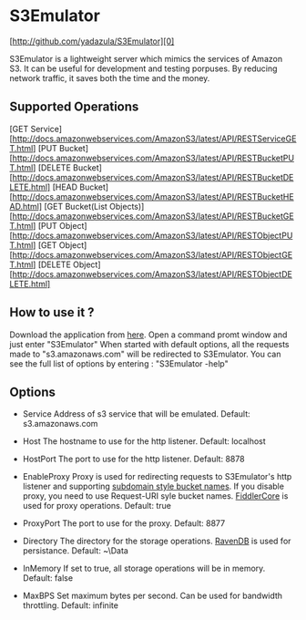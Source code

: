 S3Emulator
==============
[http://github.com/yadazula/S3Emulator][0]  

S3Emulator is a lightweight server which mimics the services of Amazon S3. It can be useful for development and testing porpuses. 
By reducing network traffic, it saves both the time and the money.

Supported Operations
--------------------
[GET Service][http://docs.amazonwebservices.com/AmazonS3/latest/API/RESTServiceGET.html]
[PUT Bucket][http://docs.amazonwebservices.com/AmazonS3/latest/API/RESTBucketPUT.html]
[DELETE Bucket][http://docs.amazonwebservices.com/AmazonS3/latest/API/RESTBucketDELETE.html]
[HEAD Bucket][http://docs.amazonwebservices.com/AmazonS3/latest/API/RESTBucketHEAD.html]
[GET Bucket(List Objects)][http://docs.amazonwebservices.com/AmazonS3/latest/API/RESTBucketGET.html]
[PUT Object][http://docs.amazonwebservices.com/AmazonS3/latest/API/RESTObjectPUT.html]
[GET Object][http://docs.amazonwebservices.com/AmazonS3/latest/API/RESTObjectGET.html]
[DELETE Object][http://docs.amazonwebservices.com/AmazonS3/latest/API/RESTObjectDELETE.html]

How to use it ?
---------------
Download the application from [here][1]. Open a command promt window and just enter "S3Emulator"
When started with default options, all the requests made to "s3.amazonaws.com" will be redirected to S3Emulator.
You can see the full list of options by entering : "S3Emulator -help"

Options
-------
* Service
  Address of s3 service that will be emulated.
  Default: s3.amazonaws.com

* Host
  The hostname to use for the http listener.
  Default: localhost

* HostPort
  The port to use for the http listener.
  Default: 8878

* EnableProxy
  Proxy is used for redirecting requests to S3Emulator's http listener and supporting [subdomain style bucket names][2]. 
  If you disable proxy, you need to use Request-URI syle bucket names. 
  [FiddlerCore][3] is used for proxy operations.
  Default: true
	
* ProxyPort
  The port to use for the proxy.
  Default: 8877

* Directory
  The directory for the storage operations. 
  [RavenDB][4] is used for persistance.
  Default: ~\Data

* InMemory
  If set to true, all storage operations will be in memory.
  Default: false

* MaxBPS
  Set maximum bytes per second. Can be used for bandwidth throttling.
  Default: infinite

[0]: http://github.com/yadazula/S3Emulator "S3Emulator on Github"
[1]: http://github.com/yadazula/S3Emulator/downloads "download"
[2]: http://docs.amazonwebservices.com/AmazonS3/latest/dev/VirtualHosting.html#VirtualHostingSpecifyBucket
[3]: http://www.fiddler2.com/Fiddler/Core/
[4]: http://ravendb.net